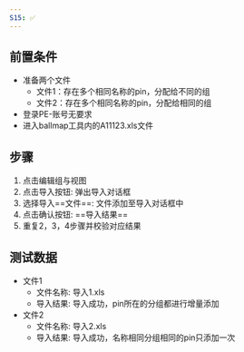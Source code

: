 ```yaml
---
S15: ✅
---
```


## 前置条件

- 准备两个文件
	- 文件1：存在多个相同名称的pin，分配给不同的组
	- 文件2：存在多个相同名称的pin，分配给相同的组
- 登录PE-账号无要求
- 进入ballmap工具内的A11123.xls文件

## 步骤

1. 点击编辑组与视图
2. 点击导入按钮: 弹出导入对话框
3. 选择导入==文件==: 文件添加至导入对话框中
4. 点击确认按钮: ==导入结果==
5. 重复2，3，4步骤并校验对应结果

## 测试数据

- 文件1
	- 文件名称: 导入1.xls
	- 导入结果: 导入成功，pin所在的分组都进行增量添加
- 文件2
	- 文件名称: 导入2.xls
	- 导入结果: 导入成功，名称相同分组相同的pin只添加一次
